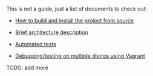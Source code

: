 This is not a guide, just a list of documents to check out:

* [How to build and install the project from source](BUILD.md)

* [Brief architecture description](Architecture.md)

* [Automated tests](../test/README.md)

* [Debugging/testing on multiple distros using Vagrant](Vagrant.md)

TODO: add more
